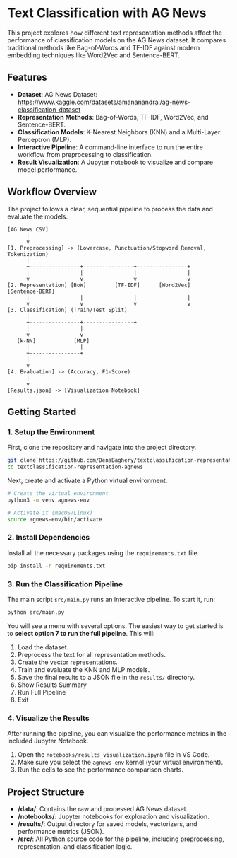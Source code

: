 # Text Classification with AG News

This project explores how different text representation methods affect the performance of classification models on the AG News dataset. It compares traditional methods like Bag-of-Words and TF-IDF against modern embedding techniques like Word2Vec and Sentence-BERT.

## Features
- **Dataset**: AG News Dataset: https://www.kaggle.com/datasets/amananandrai/ag-news-classification-dataset
- **Representation Methods**: Bag-of-Words, TF-IDF, Word2Vec, and Sentence-BERT.
- **Classification Models**: K-Nearest Neighbors (KNN) and a Multi-Layer Perceptron (MLP).
- **Interactive Pipeline**: A command-line interface to run the entire workflow from preprocessing to classification.
- **Result Visualization**: A Jupyter notebook to visualize and compare model performance.

## Workflow Overview

The project follows a clear, sequential pipeline to process the data and evaluate the models.

```text
[AG News CSV]
      |
      v
[1. Preprocessing] -> (Lowercase, Punctuation/Stopword Removal, Tokenization)
      |
      +----------------+----------------+----------------+
      |                |                |                |
      v                v                v                v
[2. Representation] [BoW]         [TF-IDF]      [Word2Vec]   [Sentence-BERT]
      |                |                |                |
      v                v                v                v
[3. Classification] (Train/Test Split)
      |
      +----------------+----------------+
      |                |
      v                v
   [k-NN]            [MLP]
      |                |
      +----------------+
      |
      v
[4. Evaluation] -> (Accuracy, F1-Score)
      |
      v
[Results.json] -> [Visualization Notebook]
```

## Getting Started

### 1. Setup the Environment

First, clone the repository and navigate into the project directory.

```bash
git clone https://github.com/DenaBaghery/textclassification-representation-agnews.git
cd textclassification-representation-agnews
```

Next, create and activate a Python virtual environment.

```bash
# Create the virtual environment
python3 -m venv agnews-env

# Activate it (macOS/Linux)
source agnews-env/bin/activate
```

### 2. Install Dependencies

Install all the necessary packages using the `requirements.txt` file.

```bash
pip install -r requirements.txt
```

### 3. Run the Classification Pipeline

The main script `src/main.py` runs an interactive pipeline. To start it, run:

```bash
python src/main.py
```

You will see a menu with several options. The easiest way to get started is to **select option 7 to run the full pipeline**. This will:
1.  Load the dataset.
2.  Preprocess the text for all representation methods.
3.  Create the vector representations.
4.  Train and evaluate the KNN and MLP models.
5.  Save the final results to a JSON file in the `results/` directory.
6.  Show Results Summary
7.  Run Full Pipeline
8.  Exit

### 4. Visualize the Results

After running the pipeline, you can visualize the performance metrics in the included Jupyter Notebook.

1.  Open the `notebooks/results_visualization.ipynb` file in VS Code.
2.  Make sure you select the `agnews-env` kernel (your virtual environment).
3.  Run the cells to see the performance comparison charts.

## Project Structure

- **/data/**: Contains the raw and processed AG News dataset.
- **/notebooks/**: Jupyter notebooks for exploration and visualization.
- **/results/**: Output directory for saved models, vectorizers, and performance metrics (JSON).
- **/src/**: All Python source code for the pipeline, including preprocessing, representation, and classification logic.